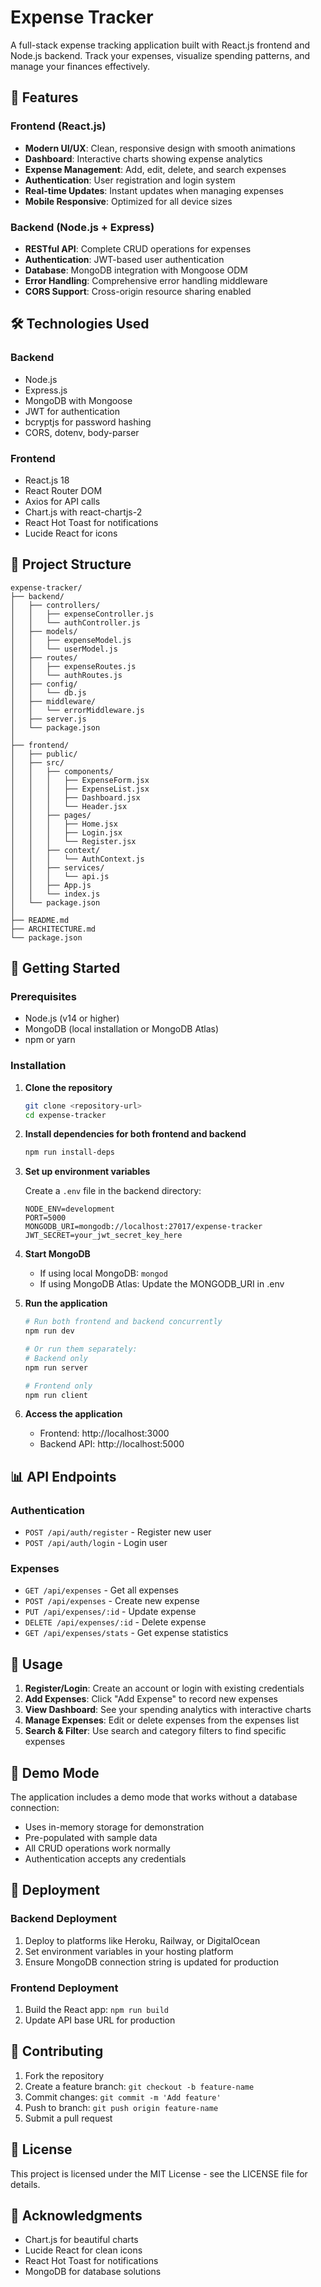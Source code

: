 # Expense Tracker

A full-stack expense tracking application built with React.js frontend and Node.js backend. Track your expenses, visualize spending patterns, and manage your finances effectively.

## 🚀 Features

### Frontend (React.js)
- **Modern UI/UX**: Clean, responsive design with smooth animations
- **Dashboard**: Interactive charts showing expense analytics
- **Expense Management**: Add, edit, delete, and search expenses
- **Authentication**: User registration and login system
- **Real-time Updates**: Instant updates when managing expenses
- **Mobile Responsive**: Optimized for all device sizes

### Backend (Node.js + Express)
- **RESTful API**: Complete CRUD operations for expenses
- **Authentication**: JWT-based user authentication
- **Database**: MongoDB integration with Mongoose ODM
- **Error Handling**: Comprehensive error handling middleware
- **CORS Support**: Cross-origin resource sharing enabled

## 🛠️ Technologies Used

### Backend
- Node.js
- Express.js
- MongoDB with Mongoose
- JWT for authentication
- bcryptjs for password hashing
- CORS, dotenv, body-parser

### Frontend
- React.js 18
- React Router DOM
- Axios for API calls
- Chart.js with react-chartjs-2
- React Hot Toast for notifications
- Lucide React for icons

## 📁 Project Structure

```
expense-tracker/
├── backend/
│   ├── controllers/
│   │   ├── expenseController.js
│   │   └── authController.js
│   ├── models/
│   │   ├── expenseModel.js
│   │   └── userModel.js
│   ├── routes/
│   │   ├── expenseRoutes.js
│   │   └── authRoutes.js
│   ├── config/
│   │   └── db.js
│   ├── middleware/
│   │   └── errorMiddleware.js
│   ├── server.js
│   └── package.json
│
├── frontend/
│   ├── public/
│   ├── src/
│   │   ├── components/
│   │   │   ├── ExpenseForm.jsx
│   │   │   ├── ExpenseList.jsx
│   │   │   ├── Dashboard.jsx
│   │   │   └── Header.jsx
│   │   ├── pages/
│   │   │   ├── Home.jsx
│   │   │   ├── Login.jsx
│   │   │   └── Register.jsx
│   │   ├── context/
│   │   │   └── AuthContext.js
│   │   ├── services/
│   │   │   └── api.js
│   │   ├── App.js
│   │   └── index.js
│   └── package.json
│
├── README.md
├── ARCHITECTURE.md
└── package.json
```

## 🚀 Getting Started

### Prerequisites
- Node.js (v14 or higher)
- MongoDB (local installation or MongoDB Atlas)
- npm or yarn

### Installation

1. **Clone the repository**
   ```bash
   git clone <repository-url>
   cd expense-tracker
   ```

2. **Install dependencies for both frontend and backend**
   ```bash
   npm run install-deps
   ```

3. **Set up environment variables**
   
   Create a `.env` file in the backend directory:
   ```env
   NODE_ENV=development
   PORT=5000
   MONGODB_URI=mongodb://localhost:27017/expense-tracker
   JWT_SECRET=your_jwt_secret_key_here
   ```

4. **Start MongoDB**
   - If using local MongoDB: `mongod`
   - If using MongoDB Atlas: Update the MONGODB_URI in .env

5. **Run the application**
   ```bash
   # Run both frontend and backend concurrently
   npm run dev
   
   # Or run them separately:
   # Backend only
   npm run server
   
   # Frontend only
   npm run client
   ```

6. **Access the application**
   - Frontend: http://localhost:3000
   - Backend API: http://localhost:5000

## 📊 API Endpoints

### Authentication
- `POST /api/auth/register` - Register new user
- `POST /api/auth/login` - Login user

### Expenses
- `GET /api/expenses` - Get all expenses
- `POST /api/expenses` - Create new expense
- `PUT /api/expenses/:id` - Update expense
- `DELETE /api/expenses/:id` - Delete expense
- `GET /api/expenses/stats` - Get expense statistics

## 🎯 Usage

1. **Register/Login**: Create an account or login with existing credentials
2. **Add Expenses**: Click "Add Expense" to record new expenses
3. **View Dashboard**: See your spending analytics with interactive charts
4. **Manage Expenses**: Edit or delete expenses from the expenses list
5. **Search & Filter**: Use search and category filters to find specific expenses

## 🔧 Demo Mode

The application includes a demo mode that works without a database connection:
- Uses in-memory storage for demonstration
- Pre-populated with sample data
- All CRUD operations work normally
- Authentication accepts any credentials

## 🚀 Deployment

### Backend Deployment
1. Deploy to platforms like Heroku, Railway, or DigitalOcean
2. Set environment variables in your hosting platform
3. Ensure MongoDB connection string is updated for production

### Frontend Deployment
1. Build the React app: `npm run build`
3. Update API base URL for production

## 🤝 Contributing

1. Fork the repository
2. Create a feature branch: `git checkout -b feature-name`
3. Commit changes: `git commit -m 'Add feature'`
4. Push to branch: `git push origin feature-name`
5. Submit a pull request

## 📝 License

This project is licensed under the MIT License - see the LICENSE file for details.

## 🙏 Acknowledgments

- Chart.js for beautiful charts
- Lucide React for clean icons
- React Hot Toast for notifications
- MongoDB for database solutions
